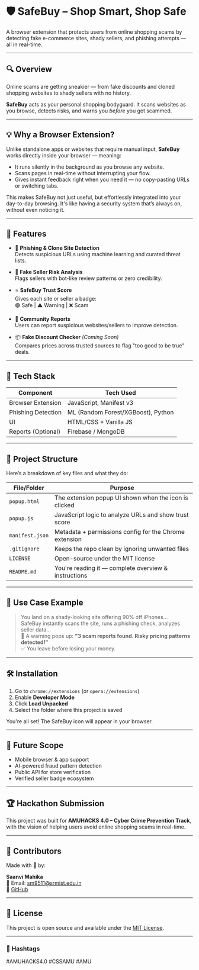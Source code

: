 # 🛡️ SafeBuy – Shop Smart, Shop Safe

A browser extension that protects users from online shopping scams by detecting fake e-commerce sites, shady sellers, and phishing attempts — all in real-time.

---

## 🔍 Overview

Online scams are getting sneakier — from fake discounts and cloned shopping websites to shady sellers with no history.

**SafeBuy** acts as your personal shopping bodyguard. It scans websites as you browse, detects risks, and warns you *before* you get scammed.

---

## 💡 Why a Browser Extension?

Unlike standalone apps or websites that require manual input, **SafeBuy** works directly inside your browser — meaning:

- It runs silently in the background as you browse any website.
- Scans pages in real-time without interrupting your flow.
- Gives instant feedback right when you need it — no copy-pasting URLs or switching tabs.

This makes SafeBuy not just useful, but effortlessly integrated into your day-to-day browsing. It's like having a security system that’s always on, without even noticing it.

---

## 🚀 Features

- 🔗 **Phishing & Clone Site Detection**  
  Detects suspicious URLs using machine learning and curated threat lists.

- 🛒 **Fake Seller Risk Analysis**  
  Flags sellers with bot-like review patterns or zero credibility.

- ⭐ **SafeBuy Trust Score**  
  Gives each site or seller a badge:  
  🟢 Safe | ⚠️ Warning | ❌ Scam

- 📢 **Community Reports**  
  Users can report suspicious websites/sellers to improve detection.

- 📦 **Fake Discount Checker** *(Coming Soon)*  
  Compares prices across trusted sources to flag "too good to be true" deals.

---

## 🧠 Tech Stack

| Component            | Tech Used                       |
|---------------------|----------------------------------|
| Browser Extension    | JavaScript, Manifest v3          |
| Phishing Detection   | ML (Random Forest/XGBoost), Python |
| UI                   | HTML/CSS + Vanilla JS            |
| Reports (Optional)   | Firebase / MongoDB               |

---

## 📁 Project Structure

Here’s a breakdown of key files and what they do:

| File/Folder      | Purpose                                               |
|------------------|--------------------------------------------------------|
| `popup.html`     | The extension popup UI shown when the icon is clicked |
| `popup.js`       | JavaScript logic to analyze URLs and show trust score |
| `manifest.json`  | Metadata + permissions config for the Chrome extension |
| `.gitignore`     | Keeps the repo clean by ignoring unwanted files        |
| `LICENSE`        | Open-source under the MIT license                      |
| `README.md`      | You're reading it — complete overview & instructions   |

---

## 🎯 Use Case Example

> You land on a shady-looking site offering 90% off iPhones...  
> SafeBuy instantly scans the site, runs a phishing check, analyzes seller data…  
> 🚨 A warning pops up: **"3 scam reports found. Risky pricing patterns detected!"**  
> ✅ You leave before losing your money.

---

## 🛠️ Installation

1. Go to `chrome://extensions` (or `opera://extensions`)
2. Enable **Developer Mode**
3. Click **Load Unpacked**
4. Select the folder where this project is saved

You're all set! The SafeBuy icon will appear in your browser.

---

## 🌱 Future Scope

- Mobile browser & app support  
- AI-powered fraud pattern detection  
- Public API for store verification  
- Verified seller badge ecosystem

---

## 🏆 Hackathon Submission

This project was built for **AMUHACKS 4.0 – Cyber Crime Prevention Track**, with the vision of helping users avoid online shopping scams in real-time.

---

## 🤝 Contributors

Made with 💙 by:

**Saanvi Mahika**  
📧 Email: sm9511@srmist.edu.in  
🔗 [GitHub](https://github.com/senviii)

---

## 📄 License

This project is open source and available under the [MIT License](LICENSE).

---

### 🔖 Hashtags
#AMUHACKS4.0 #CSSAMU #AMU
